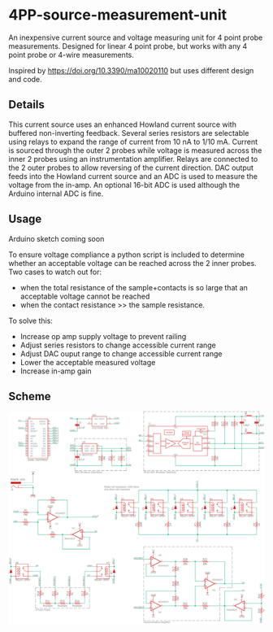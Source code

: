 # 4PP-source-measurement-unit
An inexpensive current source and voltage measuring unit for 4 point probe measurements. Designed for linear 4 point probe, but works with any 4 point probe or 4-wire measurements.

Inspired by https://doi.org/10.3390/ma10020110 but uses different design and code.

## Details
This current source uses an enhanced Howland current source with buffered non-inverting feedback. Several series resistors are selectable using relays to expand the range of current from 10 nA to 1/10 mA. Current is sourced through the outer 2 probes while voltage is measured across the inner 2 probes using an instrumentation amplifier. Relays are connected to the 2 outer probes to allow reversing of the current direction. DAC output feeds into the Howland current source and an ADC is used to measure the voltage from the in-amp. An optional 16-bit ADC is used although the Arduino internal ADC is fine.

## Usage
Arduino sketch coming soon

To ensure voltage compliance a python script is included to determine whether an acceptable voltage can be reached across the 2 inner probes. Two cases to watch out for:
- when the total resistance of the sample+contacts is so large that an acceptable voltage cannot be reached
- when the contact resistance >> the sample resistance.

To solve this:
- Increase op amp supply voltage to prevent railing
- Adjust series resistors to change accessible current range
- Adjust DAC ouput range to change accessible current range
- Lower the acceptable measured voltage
- Increase in-amp gain

## Scheme
<img src="https://github.com/JustinJKwok/4PP-source-measurement-unit/blob/master/current_source_scheme.png">
